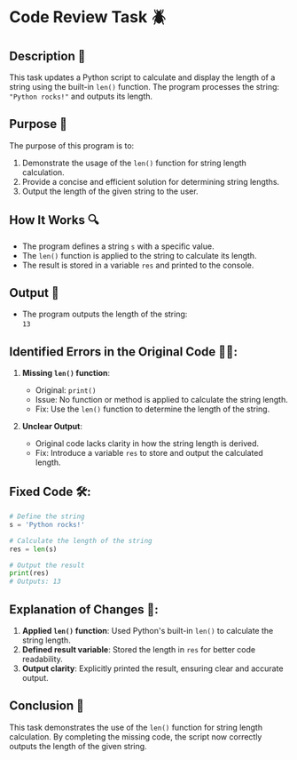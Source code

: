 # Code Review Task 🪲

## Description 📝

This task updates a Python script to calculate and display the length of a string using the built-in `len()` function.
The program processes the string: `"Python rocks!"` and outputs its length.

## Purpose 🎯

The purpose of this program is to:

1. Demonstrate the usage of the `len()` function for string length calculation.
2. Provide a concise and efficient solution for determining string lengths.
3. Output the length of the given string to the user.

## How It Works 🔍

-   The program defines a string `s` with a specific value.
-   The `len()` function is applied to the string to calculate its length.
-   The result is stored in a variable `res` and printed to the console.

## Output 📜

-   The program outputs the length of the string:  
    `13`

## Identified Errors in the Original Code 🕵🏾:

1. **Missing `len()` function**:

    - Original: `print()`
    - Issue: No function or method is applied to calculate the string length.
    - Fix: Use the `len()` function to determine the length of the string.

2. **Unclear Output**:
    - Original code lacks clarity in how the string length is derived.
    - Fix: Introduce a variable `res` to store and output the calculated length.

## Fixed Code 🛠:

```python
# Define the string
s = 'Python rocks!'

# Calculate the length of the string
res = len(s)

# Output the result
print(res)
# Outputs: 13
```

## Explanation of Changes 🧾:

1. **Applied `len()` function**: Used Python's built-in `len()` to calculate the string length.
2. **Defined result variable**: Stored the length in `res` for better code readability.
3. **Output clarity**: Explicitly printed the result, ensuring clear and accurate output.

## Conclusion 🚀

This task demonstrates the use of the `len()` function for string length calculation.
By completing the missing code, the script now correctly outputs the length of the given string.
